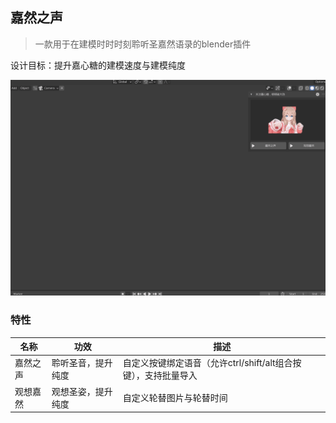 ## 嘉然之声

> 一款用于在建模时时时刻聆听圣嘉然语录的blender插件

设计目标：提升嘉心糖的建模速度与建模纯度

<img src="res/README/img.gif" alt="img" style="zoom: 50%;" />

### 特性

| 名称     | 功效               | 描述                                                         |
| -------- | ------------------ | ------------------------------------------------------------ |
| 嘉然之声 | 聆听圣音，提升纯度 | 自定义按键绑定语音（允许ctrl/shift/alt组合按键），支持批量导入 |
| 观想嘉然 | 观想圣姿，提升纯度 | 自定义轮替图片与轮替时间                                     |



